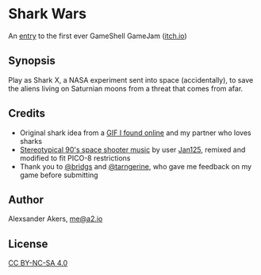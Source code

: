 # Shark Wars

An [entry](https://itch.io/jam/gameshell/rate/390897) to the first ever GameShell GameJam ([itch.io](https://itch.io/jam/gameshell))

## Synopsis 

Play as Shark X, a NASA experiment sent into space (accidentally), to save the aliens living on Saturnian moons from a threat that comes from afar.

## Credits

- Original shark idea from a [GIF I found online](http://66.media.tumblr.com/c78a5ba625e352fd6e0e7b8305856207/tumblr_nqn510zBeS1rtbl5vo1_500.gif) and my partner who loves sharks
- [Stereotypical 90's space shooter music](https://opengameart.org/content/stereotypical-90s-space-shooter-music) by user [Jan125](https://opengameart.org/users/jan125), remixed and modified to fit PICO-8 restrictions
- Thank you to [@bridgs](https://github.com/bridgs) and [@tarngerine](https://github.com/tarngerine), who gave me feedback on my game before submitting

## Author

Alexsander Akers, me@a2.io

## License

[CC BY-NC-SA 4.0](https://creativecommons.org/licenses/by-nc-sa/4.0/)
